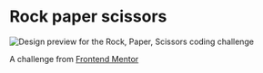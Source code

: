 # Rock paper scissors

![Design preview for the Rock, Paper, Scissors coding challenge](./design/desktop-preview.jpg)

A challenge from [Frontend Mentor](https://www.frontendmentor.io)
